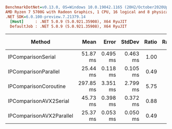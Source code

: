 ``` ini

BenchmarkDotNet=v0.13.0, OS=Windows 10.0.19042.1165 (20H2/October2020Update)
AMD Ryzen 7 5700G with Radeon Graphics, 1 CPU, 16 logical and 8 physical cores
.NET SDK=6.0.100-preview.7.21379.14
  [Host]     : .NET 5.0.9 (5.0.921.35908), X64 RyuJIT
  DefaultJob : .NET 5.0.9 (5.0.921.35908), X64 RyuJIT


```
|                   Method |      Mean |    Error |   StdDev | Ratio | RatioSD | Rank |      Gen 0 | Gen 1 | Gen 2 |     Allocated |
|------------------------- |----------:|---------:|---------:|------:|--------:|-----:|-----------:|------:|------:|--------------:|
|       IPComparisonSerial |  51.87 ms | 0.495 ms | 0.463 ms |  1.00 |    0.00 |    3 |          - |     - |     - |             - |
|     IPComparisonParallel |  25.44 ms | 0.118 ms | 0.105 ms |  0.49 |    0.00 |    1 |          - |     - |     - |       4,894 B |
|    IPComparisonCoroutine | 297.85 ms | 3.351 ms | 2.799 ms |  5.75 |    0.06 |    4 | 96000.0000 |     - |     - | 805,306,424 B |
|   IPComparisonAVX2Serial |  45.73 ms | 0.398 ms | 0.372 ms |  0.88 |    0.01 |    2 |          - |     - |     - |             - |
| IPComparisonAVX2Parallel |  25.37 ms | 0.053 ms | 0.050 ms |  0.49 |    0.00 |    1 |          - |     - |     - |       5,642 B |
